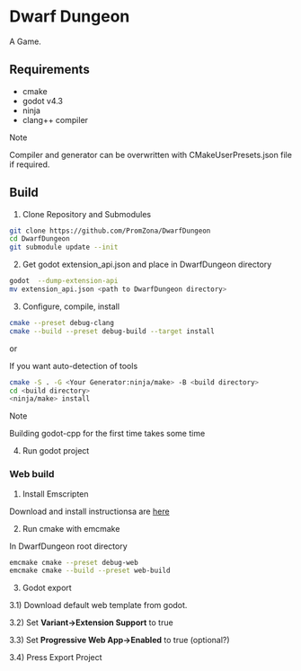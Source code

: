 # Dwarf Dungeon
A Game.

## Requirements
- cmake
- godot v4.3
- ninja
- clang++ compiler

> [!NOTE]
> Compiler and generator can be overwritten with CMakeUserPresets.json file if required.

## Build
1) Clone Repository and Submodules
```sh
git clone https://github.com/PromZona/DwarfDungeon
cd DwarfDungeon
git submodule update --init
```
2) Get godot extension_api.json and place in DwarfDungeon directory
```sh
godot  --dump-extension-api
mv extension_api.json <path to DwarfDungeon directory>
```
3) Configure, compile, install
```sh
cmake --preset debug-clang
cmake --build --preset debug-build --target install
```
or

If you want auto-detection of tools
```sh
cmake -S . -G <Your Generator:ninja/make> -B <build directory>
cd <build directory>
<ninja/make> install
```
> [!NOTE]
> Building godot-cpp for the first time takes some time 

4) Run godot project

### Web build
1) Install Emscripten

Download and install instructionsa are [here](https://emscripten.org/docs/getting_started/downloads.html)

2) Run cmake with emcmake

In DwarfDungeon root directory 
```sh
emcmake cmake --preset debug-web
emcmake cmake --build --preset web-build
```

3) Godot export

3.1) Download default web template from godot.

3.2) Set **Variant->Extension Support** to true

3.3) Set **Progressive Web App->Enabled** to true (optional?)

3.4) Press Export Project

